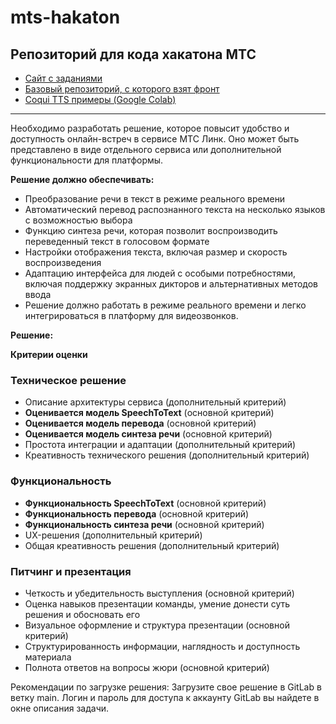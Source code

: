 # mts-hakaton
Репозиторий для кода хакатона МТС
---

- [Сайт с заданиями]()
- [Базовый репозиторий, с которого взят фронт](https://github.com/gaborvecsei/whisper-live-transcription)
- [Coqui TTS примеры (Google Colab)](https://colab.research.google.com/github/snakers4/silero-models/blob/master/examples_tts.ipynb#scrollTo=stupid-naples)

---

Необходимо разработать решение, которое повысит удобство и доступность онлайн-встреч в сервисе МТС Линк. Оно может быть представлено в виде отдельного сервиса или дополнительной функциональности для платформы.

**Решение должно обеспечивать:**

- Преобразование речи в текст в режиме реального времени
- Автоматический перевод распознанного текста на несколько языков с возможностью выбора
- Функцию синтеза речи, которая позволит воспроизводить переведенный текст в голосовом формате
- Настройки отображения текста, включая размер и скорость воспроизведения
- Адаптацию интерфейса для людей с особыми потребностями, включая поддержку экранных дикторов и альтернативных методов ввода
- Решение должно работать в режиме реального времени и легко интегрироваться в платформу для видеозвонков.
 

**Решение:**

**Критерии оценки**


 ### Техническое решение

- Описание архитектуры сервиса (дополнительный критерий)
- **Оценивается модель SpeechToText** (основной критерий)
- **Оценивается модель перевода** (основной критерий)
- **Оценивается модель синтеза речи** (основной критерий)
- Простота интеграции и адаптации (дополнительный критерий)
- Креативность технического решения (дополнительный критерий)

 ### Функциональность 

- **Функциональность SpeechToText** (основной критерий)
- **Функциональность перевода** (основной критерий)
- **Функциональность синтеза речи** (основной критерий)
- UX-решения (дополнительный критерий)
- Общая креативность решения (дополнительный критерий)

### Питчинг и презентация 

- Четкость и убедительность выступления (основной критерий)
- Оценка навыков презентации команды, умение донести суть решения и обосновать его
- Визуальное оформление и структура презентации (основной критерий)
- Структурированность информации, наглядность и доступность материала
- Полнота ответов на вопросы жюри (основной критерий)


Рекомендации по загрузке решения: 
Загрузите свое решение в GitLab в ветку main. Логин и пароль для доступа к аккаунту GitLab вы найдете в окне описания задачи. 

 

